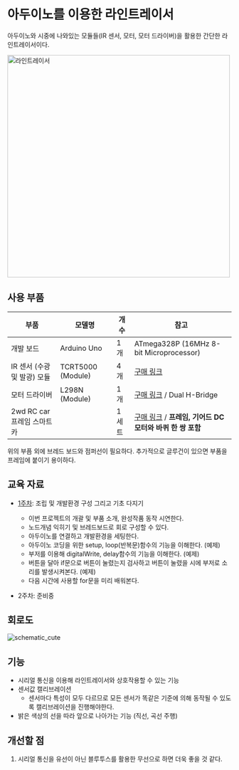 # 아두이노를 이용한 라인트레이서

아두이노와 시중에 나와있는 모듈들(IR 센서, 모터, 모터 드라이버)을 활용한 간단한 라인트레이서이다.

<img src="./docs/img/first_tracer.jpeg" alt="라인트레이서" width="500px"/>

## 사용 부품

| 부품                        | 모델명            | 개수  | 참고                                                         |
| --------------------------- | ----------------- | ----- | ------------------------------------------------------------ |
| 개발 보드                   | Arduino Uno       | 1개   | ATmega328P (16MHz 8-bit Microprocessor)                      |
| IR 센서 (수광 및 발광) 모듈 | TCRT5000 (Module) | 4개   | [구매 링크](http://auction.kr/iBPuXqF)                       |
| 모터 드라이버               | L298N (Module)    | 1개   | [구매 링크](https://smartstore.naver.com/kitplus/products/4388409857) / Dual H-Bridge |
| 2wd RC car 프레임 스마트카  |                   | 1세트 | [구매 링크](https://smartstore.naver.com/kitplus/products/4437219694) / **프레임, 기어드 DC 모터와 바퀴 한 쌍 포함** |

위의 부픔 외에 브레드 보드와 점퍼선이 필요하다. 추가적으로 글루건이 있으면 부품을 프레임에 붙이기 용이하다.

## 교육 자료
* [1주차](https://shythm.github.io/line-tracer/week_1): 조립 및 개발환경 구성 그리고 기초 다지기

  * 이번 프로젝트의 개괄 및 부품 소개, 완성작품 동작 시연한다.
  * 노드개념 익히기 및 브레드보드로 회로 구성할 수 있다.
  * 아두이노를 연결하고 개발환경을 세팅한다.
  * 아두이노 코딩을 위한 setup, loop(반복문)함수의 기능을 이해한다. (예제)
  * 부저를 이용해 digitalWrite, delay함수의 기능을 이해한다. (예제)
  * 버튼을 달아 if문으로 버튼이 눌렸는지 검사하고 버튼이 눌렸을 시에 부저로 소리를 발생시켜본다. (예제)
  * 다음 시간에 사용할 for문을 미리 배워본다.

* 2주차: 준비중

## 회로도
![schematic_cute](./docs/img/schematic_cute.jpg)

## 기능
* 시리얼 통신을 이용해 라인트레이서와 상호작용할 수 있는 기능
* 센서값 캘리브레이션
  - 센서마다 특성이 모두 다르므로 모든 센서가 똑같은 기준에 의해 동작될 수 있도록 캘리브레이션을 진행해야한다.
* 밝은 색상의 선을 따라 앞으로 나아가는 기능 (직선, 곡선 주행)

## 개선할 점
1. 시리얼 통신을 유선이 아닌 블루투스를 활용한 무선으로 하면 더욱 좋을 것 같다.